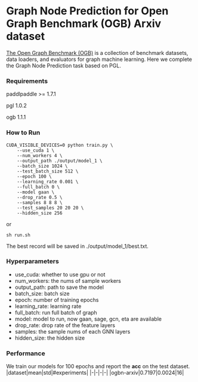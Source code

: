 # Graph Node Prediction for Open Graph Benchmark (OGB) Arxiv dataset

[The Open Graph Benchmark (OGB)](https://ogb.stanford.edu/) is a collection of benchmark datasets, data loaders, and evaluators for graph machine learning. Here we complete the Graph Node Prediction task based on PGL.


### Requirements

paddlpaddle >= 1.7.1

pgl 1.0.2

ogb 1.1.1


### How to Run

```
CUDA_VISIBLE_DEVICES=0 python train.py \
    --use_cuda 1 \
    --num_workers 4 \
    --output_path ./output/model_1 \
    --batch_size 1024 \
    --test_batch_size 512 \
    --epoch 100 \
    --learning_rate 0.001 \
    --full_batch 0 \
    --model gaan \
    --drop_rate 0.5 \
    --samples 8 8 8 \
    --test_samples 20 20 20 \
    --hidden_size 256
```
or

```
sh run.sh
```

The best record will be saved in ./output/model_1/best.txt.


### Hyperparameters
- use_cuda: whether to use gpu or not
- num_workers: the nums of sample workers
- output_path: path to save the model
- batch_size: batch size
- epoch: number of training epochs
- learning_rate: learning rate
- full_batch: run full batch of graph
- model: model to run, now gaan, sage, gcn, eta are available
- drop_rate: drop rate of the feature layers
- samples: the sample nums of each GNN layers
- hidden_size: the hidden size

### Performance
We train our models for 100 epochs and report the **acc** on the test dataset.
|dataset|mean|std|#experiments|
|-|-|-|-|
|ogbn-arxiv|0.7197|0.0024|16|

